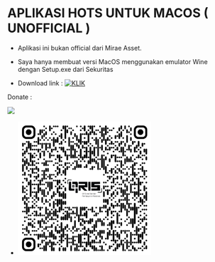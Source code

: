 # APLIKASI HOTS UNTUK MACOS ( UNOFFICIAL )


- Aplikasi ini bukan official dari Mirae Asset.
- Saya hanya membuat versi MacOS menggunakan emulator Wine dengan Setup.exe dari Sekuritas

- Download link : <a href="https://github.com/MATORINET/MIRAEASSET-MACOS/releases/"><img width="185" alt="KLIK"></a>

Donate :

<a href="https://www.buymeacoffee.com/matori"><img src="https://img.buymeacoffee.com/button-api/?text=Buy me a coffee&emoji=&slug=matori&button_colour=FFDD00&font_colour=000000&font_family=Cookie&outline_colour=000000&coffee_colour=ffffff"></a>

- <img src="https://github.com/MATORINET/MIRAEASSET-MACOS/blob/main/donasi/QRIS.png" width=300 height=300>
